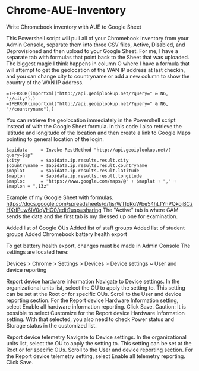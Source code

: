 # Chrome-AUE-Inventory
Write Chromebook inventory with AUE to Google Sheet

This Powershell script will pull all of your Chromebook inventory from your Admin Console, separate them into three CSV files, Active, Disabled, and Deprovisioned
and then upload to your Google Sheet. For me, I have a separate tab with formulas that point back to the Sheet that was uploaded.
The biggest magic I think happens in column O where I have a formula that will attempt to get the geolocation of the WAN IP address at last checkin, and you can change
city to countryname or add a new column to show the country of the WAN IP address.
```
=IFERROR(importxml("http://api.geoiplookup.net/?query=" & N6, "//city"),)
=IFERROR(importxml("http://api.geoiplookup.net/?query=" & N6, "//countryname"),)
```

You can retrieve the geolocation immediately in the Powershell script instead of with the Google Sheet formula. In this code I also retrieve the latitude and longitude
of the location and then create a link to Google Maps pointing to general location of the login.
```
$apidata     = Invoke-RestMethod "http://api.geoiplookup.net/?query=$ip"
$city        = $apidata.ip.results.result.city
$countryname = $apidata.ip.results.result.countryname
$maplat      = $apidata.ip.results.result.latitude
$maplon      = $apidata.ip.results.result.longitude
$maploc      = "https://www.google.com/maps/@" + $maplat + "," + $maplon + ",13z"
```
Example of my Google Sheet with formulas.
https://docs.google.com/spreadsheets/d/1jsrWTIpRqWbe54hLfYhPQkojBCzHXrIPuw6IV0qVHG0/edit?usp=sharing
The "Active" tab is where GAM sends the data and the first tab is my dressed up one for examination.


Added list of Google OUs
Added list of staff groups
Added list of student groups
Added Chromebook battery health export

To get battery health export, changes must be made in Admin Console
The settings are located here:

Devices > Chrome > Settings > Devices > Device settings ~ User and device reporting

Report device hardware information
Navigate to Device settings.
In the organizational units list, select the OU to apply the setting to. This setting can be set at the Root or for specific OUs.
Scroll to the User and device reporting section.
For the Report device Hardware Information setting, select Enable all hardware information reporting.
Click Save.
Caution: It is possible to select Customize for the Report device Hardware Information setting. With that selected, you also need to check Power status and Storage status in the customized list.

Report device telemetry
Navigate to Device settings.
In the organizational units list, select the OU to apply the setting to. This setting can be set at the Root or for specific OUs.
Scroll to the User and device reporting section.
For the Report device telemetry setting, select Enable all telemetry reporting.
Click Save.
